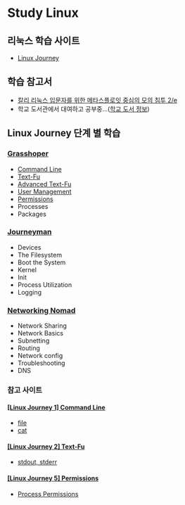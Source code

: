 # Study Linux

## 리눅스 학습 사이트
- [Linux Journey](https://linuxjourney.com/)

## 학습 참고서
- [칼리 리눅스 입문자를 위한 메타스플로잇 중심의 모의 침투 2/e](http://acornpub.co.kr/book/meatsploit-pentest-2e)
- 학교 도서관에서 대여하고 공부중...([학교 도서 정보](http://library.hallym.ac.kr/search/detail/CATTOT000079199623?mainLink=/search/tot&briefLink=/search/tot/result?os=DESC_A_q=%EC%B9%BC%EB%A6%AC+%EB%A6%AC%EB%88%85%EC%8A%A4_A_websysdiv=tot_A_st=FRNT_A_oi=DISP06_A_y=0_A_x=0_A_si=TOTAL))

## Linux Journey 단계 별 학습
### [Grasshoper](https://github.com/KangBokyeong/Study_Linux/tree/master/Grasshoper)
- [Command Line](https://github.com/KangBokyeong/Study_Linux/blob/master/Grasshoper/%5BLinux%20Journey%201%5D%20Command%20Line.md)
- [Text-Fu](https://github.com/KangBokyeong/Study_Linux/blob/master/Grasshoper/%5BLinux%20Journey%202%5D%20Text-Fu.md)
- [Advanced Text-Fu](https://github.com/KangBokyeong/Study_Linux/blob/master/Grasshoper/%5BLinux%20Journey%203%5D%20Advanced%20Text-Fu.md)
- [User Management](https://github.com/KangBokyeong/Study_Linux/blob/master/Grasshoper/%5BLinux%20Journey%204%5D%20User%20Management.md)
- [Permissions](https://github.com/KangBokyeong/Study_Linux/blob/master/Grasshoper/%5BLinux%20Journey%205%5D%20Permissions.md)
- Processes
- Packages

### [Journeyman](https://github.com/KangBokyeong/Study_Linux/tree/master/Journeyman)
- Devices
- The Filesystem
- Boot the System
- Kernel
- Init
- Process Utilization
- Logging

### [Networking Nomad](https://github.com/KangBokyeong/Study_Linux/tree/master/Networking%20Nomad)
- Network Sharing
- Network Basics
- Subnetting
- Routing
- Network config
- Troubleshooting
- DNS

### 참고 사이트
#### [[Linux Journey 1] Command Line](https://github.com/KangBokyeong/Study_Linux/blob/master/Grasshoper/%5BLinux%20Journey%201%5D%20Command%20Line.md)
- [file](https://korbillgates.tistory.com/161)
- [cat](http://www.incodom.kr/Linux/%EA%B8%B0%EB%B3%B8%EB%AA%85%EB%A0%B9%EC%96%B4/cat)
#### [[Linux Journey 2] Text-Fu](https://github.com/KangBokyeong/Study_Linux/blob/master/Grasshoper/%5BLinux%20Journey%202%5D%20Text-Fu.md)
- [stdout, stderr](https://sarc.io/index.php/forum/tips/551-linux-stdout-stderr-dev-null)
#### [[Linux Journey 5] Permissions](https://github.com/KangBokyeong/Study_Linux/blob/master/Grasshoper/%5BLinux%20Journey%205%5D%20Permissions.md)
- [Process Permissions]()
